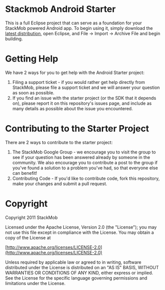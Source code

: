 # Stackmob Android Starter
This is a full Eclipse project that can serve as a foundation for your StackMob powered Android app. To begin using it, simply download the [latest distribution](https://github.com/downloads/stackmob/stackmob-android-starter/stackmob-android-starter-v0.4.0.zip), open Eclipse, and File -> Import -> Archive File and begin building.

# Getting Help
We have 2 ways for you to get help with the Android Starter project:

1. Filing a support ticket - if you would rather get help directly from StackMob, please file a support ticket and we will answer your question as soon as possible.
2. If you find an issue with the starter project (or the SDK that it depends on), please report it on this repository's issues page, and include as many details as possible about the issue you encountered.

# Contributing to the Starter Project
There are 2 ways to contribute to the starter project:

1. The StackMob Google Group - we encourage you to visit the group to see if your question has been answered already by someone in the community. We also encourage you to contribute a post to the group if you've found a solution to a problem you've had, so that everyone else can benefit!
2. Contributing Code - If you'd like to contribute code, fork this repository, make your changes and submit a pull request.

# Copyright
Copyright 2011 StackMob

Licensed under the Apache License, Version 2.0 (the "License"); you may not use this file except in compliance with the License. You may obtain a copy of the License at

[http://www.apache.org/licenses/LICENSE-2.0](http://www.apache.org/licenses/LICENSE-2.0)

Unless required by applicable law or agreed to in writing, software distributed under the License is distributed on an "AS IS" BASIS, WITHOUT WARRANTIES OR CONDITIONS OF ANY KIND, either express or implied. See the License for the specific language governing permissions and limitations under the License.

